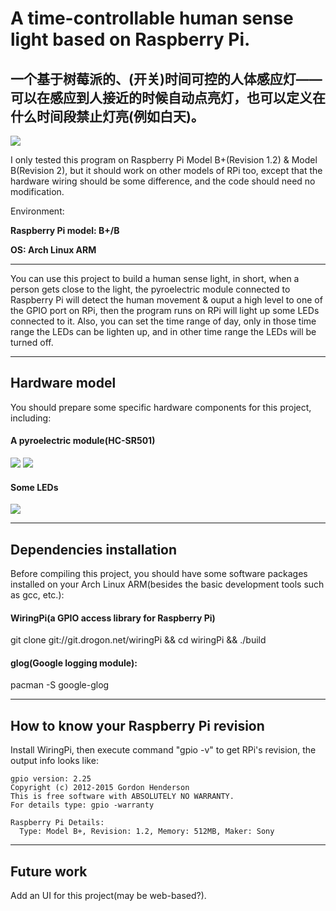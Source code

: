 # A time-controllable human sense light based on Raspberry Pi.
## 一个基于树莓派的、(开关)时间可控的人体感应灯——可以在感应到人接近的时候自动点亮灯，也可以定义在什么时间段禁止灯亮(例如白天)。
![](https://raw.githubusercontent.com/codelast/raspberry-pi/master/gpio/timer-sense-light/demo/finished_product.jpg)

I only tested this program on Raspberry Pi Model B+(Revision 1.2) & Model B(Revision 2), but it should work on other models of RPi too, except that the hardware wiring should be some difference, and the code should need no modification.

Environment:

**Raspberry Pi model: B+/B**

**OS: Arch Linux ARM**

****

You can use this project to build a human sense light, in short, when a person gets close to the light, the pyroelectric module connected to Raspberry Pi will detect the human movement & ouput a high level to one of the GPIO port on RPi, then the program runs on RPi will light up some LEDs connected to it.
Also, you can set the time range of day, only in those time range the LEDs can be lighten up, and in other time range the LEDs will be turned off.

****

## Hardware model
You should prepare some specific hardware components for this project, including:
#### A pyroelectric module(HC-SR501)
![](https://raw.githubusercontent.com/codelast/raspberry-pi/master/gpio/timer-sense-light/demo/pyroelectric_module_1.png)
![](https://raw.githubusercontent.com/codelast/raspberry-pi/master/gpio/timer-sense-light/demo/pyroelectric_module_2.png)

#### Some LEDs
![](https://raw.githubusercontent.com/codelast/raspberry-pi/master/gpio/timer-sense-light/demo/led.jpg)

****

## Dependencies installation
Before compiling this project, you should have some software packages installed on your Arch Linux ARM(besides the basic development tools such as gcc, etc.):
#### WiringPi(a GPIO access library for Raspberry Pi)
git clone git://git.drogon.net/wiringPi && cd wiringPi && ./build

#### glog(Google logging module):
pacman -S google-glog

****

## How to know your Raspberry Pi revision
Install WiringPi, then execute command "gpio -v" to get RPi's revision, the output info looks like:

    gpio version: 2.25
    Copyright (c) 2012-2015 Gordon Henderson
    This is free software with ABSOLUTELY NO WARRANTY.
    For details type: gpio -warranty
    
    Raspberry Pi Details:
      Type: Model B+, Revision: 1.2, Memory: 512MB, Maker: Sony

****

## Future work
Add an UI for this project(may be web-based?).

